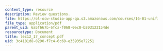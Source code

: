 ```yaml
---
content_type: resource
description: Review questions.
file: https://ol-ocw-studio-app-qa.s3.amazonaws.com/courses/16-01-unified-engineering-i-ii-iii-iv-fall-2005-spring-2006/3c4181d80290f7c46c69e35935e72251_lec12_17_concept.pdf
file_type: application/pdf
parent_uid: 6a5f667b-6fca-f068-0ec8-b203122154de
resourcetype: Document
title: lec12_17_concept.pdf
uid: 3c4181d8-0290-f7c4-6c69-e35935e72251
---
```

